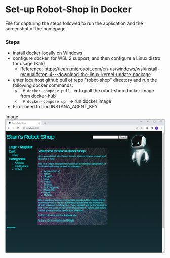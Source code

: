 # Set-up Robot-Shop in Docker

File for capturing the steps followed to run the application and the screenshot of the homepage

### Steps
- install docker locally on Windows
- configure docker, for WSL 2 support, and then configure a Linux distro for usage (Kali)
    - Reference: https://learn.microsoft.com/en-us/windows/wsl/install-manual#step-4---download-the-linux-kernel-update-package
- enter localhost github pull of repo "robot-shop" directory and run the following docker commands: 
    - <code> # docker-compose pull </code> => to pull the robot-shop docker image from docker-hub
    - <code> # docker-compose up </code> => run docker image
- Error need to find INSTANA_AGENT_KEY


Image
![image](https://github.com/sonikp/robot-shop/blob/master/mf-exercise/StansRobotShop-Image-01.png)

